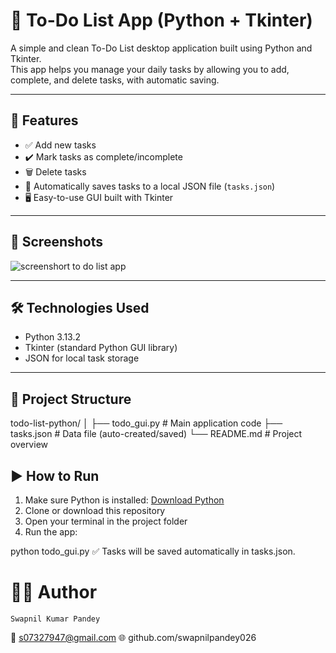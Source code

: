 
# 📝 To-Do List App (Python + Tkinter)

A simple and clean To-Do List desktop application built using Python and Tkinter.  
This app helps you manage your daily tasks by allowing you to add, complete, and delete tasks, with automatic saving.

---

## 🚀 Features

- ✅ Add new tasks
- ✔️ Mark tasks as complete/incomplete
- 🗑️ Delete tasks
- 💾 Automatically saves tasks to a local JSON file (`tasks.json`)
- 🖥️ Easy-to-use GUI built with Tkinter

---

## 📸 Screenshots

![screenshort to do list app](https://github.com/user-attachments/assets/78efba38-4bcd-4588-a459-329eeab33989)

---

## 🛠️ Technologies Used

- Python 3.13.2
- Tkinter (standard Python GUI library)
- JSON for local task storage

---

## 📁 Project Structure

todo-list-python/
│
├── todo_gui.py # Main application code
├── tasks.json # Data file (auto-created/saved)
└── README.md # Project overview

## ▶️ How to Run

1. Make sure Python is installed: [Download Python](https://www.python.org/downloads/)
2. Clone or download this repository
3. Open your terminal in the project folder
4. Run the app:

python todo_gui.py
✅ Tasks will be saved automatically in tasks.json.

 # 🙋‍♂️ Author
    Swapnil Kumar Pandey
 📧 s07327947@gmail.com
 🌐 github.com/swapnilpandey026
